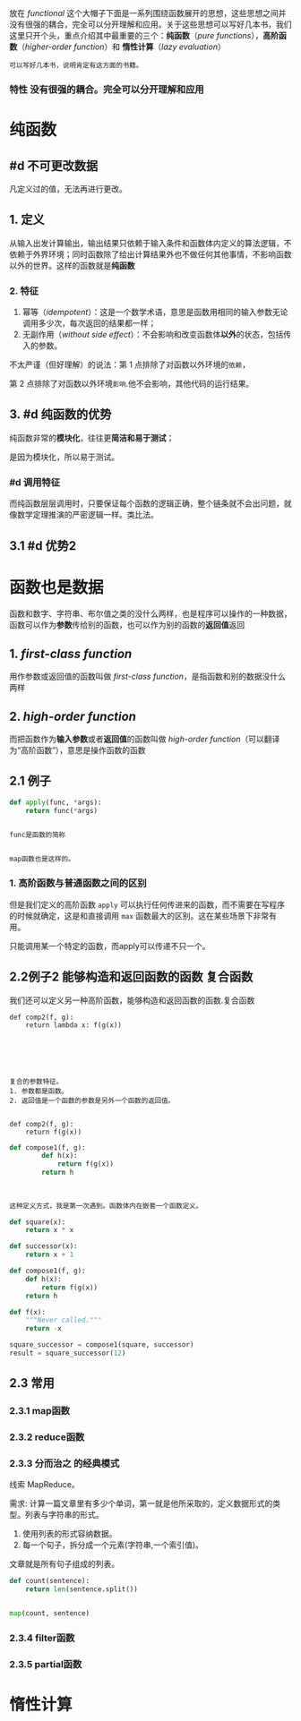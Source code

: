 放在 *functional* 这个大帽子下面是一系列围绕函数展开的思想，这些思想之间并没有很强的耦合，完全可以分开理解和应用。关于这些思想可以写好几本书，我们这里只开个头，重点介绍其中最重要的三个：**纯函数**（*pure functions*），**高阶函数**（*higher-order function*）和 **惰性计算**（*lazy evaluation*）

```
可以写好几本书，说明肯定有这方面的书籍。
```





### 特性 没有很强的耦合。完全可以分开理解和应用



# 纯函数

## #d **不可更改数据**

凡定义过的值，无法再进行更改。

## 1. 定义

从输入出发计算输出，输出结果只依赖于输入条件和函数体内定义的算法逻辑，不依赖于外界环境；同时函数除了给出计算结果外也不做任何其他事情，不影响函数以外的世界。这样的函数就是**纯函数**



### 2. 特征

1. 幂等（*idempotent*）：这是一个数学术语，意思是函数用相同的输入参数无论调用多少次，每次返回的结果都一样；
2. 无副作用（*without side effect*）：不会影响和改变函数体**以外**的状态，包括传入的参数。

不太严谨（但好理解）的说法：第 1 点排除了对函数以外环境的`依赖`，

第 2 点排除了对函数以外环境`影响`.他不会影响，其他代码的运行结果。



## 3. #d 纯函数的优势

纯函数非常的**模块化**，往往更**简洁和易于测试**；

是因为模块化，所以易于测试。

### #d 调用特征

而纯函数层层调用时，只要保证每个函数的逻辑正确，整个链条就不会出问题，就像数学定理推演的严密逻辑一样。类比法。



## 3.1 #d 优势2





# 函数也是数据

函数和数字、字符串、布尔值之类的没什么两样，也是程序可以操作的一种数据，函数可以作为**参数**传给别的函数，也可以作为别的函数的**返回值**返回

## 1. *first-class function*

用作参数或返回值的函数叫做 *first-class function*，是指函数和别的数据没什么两样

## 2. *high-order function*

而把函数作为**输入参数**或者**返回值**的函数叫做 *high-order function*（可以翻译为“高阶函数”），意思是操作函数的函数



## 2.1 例子

```python
def apply(func, *args):
    return func(*args)


func是函数的简称


map函数也是这样的。
```



### 1. 高阶函数与普通函数之间的区别

但是我们定义的高阶函数 `apply` 可以执行任何传进来的函数，而不需要在写程序的时候就确定，这是和直接调用 `max` 函数最大的区别。这在某些场景下非常有用。

只能调用某一个特定的函数，而apply可以传递不只一个。







## 2.2例子2 能够构造和返回函数的函数 复合函数

我们还可以定义另一种高阶函数，能够构造和返回函数的函数.复合函数





```
def comp2(f, g):
    return lambda x: f(g(x))
    
    
    
    
    
    
复合的参数特征。
1. 参数都是函数。
2. 返回值是一个函数的参数是另外一个函数的返回值。


def comp2(f, g):
	return f(g(x))
```





```PYTHON
def compose1(f, g):
        def h(x):
            return f(g(x))
        return h
    
    
    
这种定义方式，我是第一次遇到。函数体内在嵌套一个函数定义。
```



```PYTHON
def square(x):
    return x * x

def successor(x):
    return x + 1

def compose1(f, g):
    def h(x):
        return f(g(x))
    return h

def f(x):
    """Never called."""
    return -x

square_successor = compose1(square, successor)
result = square_successor(12)
```







## 2.3 常用

### 2.3.1 map函数

### 2.3.2 reduce函数



### 2.3.3 分而治之 的经典模式

线索  MapReduce。

需求: 计算一篇文章里有多少个单词，第一就是他所采取的，定义数据形式的类型。列表与字符串的形式。

1. 使用列表的形式容纳数据。
2. 每一个句子，拆分成一个元素(字符串,一个索引值)。

文章就是所有句子组成的列表。







```python
def count(sentence):
    return len(sentence.split())


map(count, sentence)
```



### 2.3.4 filter函数

### 2.3.5 partial函数

# 惰性计算







